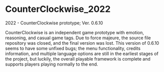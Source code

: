 # CounterClockwise_2022
2022 - CounterClockwise prototype; Ver. 0.6.10

CounterClockwise is an independent game prototype with emotion, reasoning, and casual game tags. 
Due to force majeure, the source file repository was closed, and the final version was lost. 
This version of 0.6.10 seems to have some unfixed bugs; the menu functionality, credits information, and multiple language options are still in the earliest stages of the project, but luckily, the overall playable framework is complete and supports players playing normally to the end.
